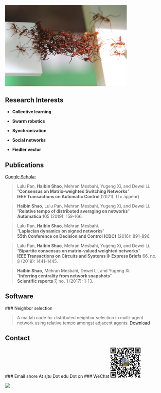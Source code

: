 <img src="./images/swarms-ants.jpeg" width="400"/>
<h2 id="Research">Research Interests</h2>

* **Collective learning**  

* **Swarm robotics** 

* **Synchronization** 

* **Social networks** 

* **Fiedler vector**

<h2 id="Publications">Publications</h2>

<a href="https://scholar.google.com/citations?user=Q6qFeu4AAAAJ&hl=en">Google Scholar</a>   

> Lulu Pan, **Haibin Shao**, Mehran Mesbahi, Yugeng Xi, and Dewei Li.    
>  "**Consensus on Matrix-weighted Switching Networks**"   
>  **IEEE Transactions on Automatic Control** (2021). (To appear)

> **Haibin Shao**, Lulu Pan, Mehran Mesbahi, Yugeng Xi, and Dewei Li.   
>  "**Relative tempo of distributed averaging on networks**"   
>  **Automatica** 105 (2019): 159-166.  

>  Lulu Pan, **Haibin Shao**, Mehran Mesbahi.   
>  "**Laplacian dynamics on signed networks**"   
>  **55th Conference on Decision and Control (CDC)** (2016): 891-896.  

> Lulu Pan, **Haibin Shao**, Mehran Mesbahi, Yugeng Xi, and Dewei Li.   
> "**Bipartite consensus on matrix-valued weighted networks**"   
>  **IEEE Transactions on Circuits and Systems II: Express Briefs** 66, no. 8 (2018): 1441-1445.  

> **Haibin Shao**, Mehran Mesbahi, Dewei Li, and Yugeng Xi.   
> "**Inferring centrality from network snapshots**"   
> **Scientific reports** 7, no. 1 (2017): 1-13.  

<h2 id="Software">Software</h2>
### Neighbor selection

> A matlab code for distributed neighbor selection in multi-agent network using relative tempo amongst adjacent agents. [Download](./codes/neighbor-selection/main.zip)

<h2 id="Contact">Contact</h2>
### Email
shore At sjtu Dot edu Dot cn
### WeChat
<img src="./images/qr.png" width="100" height="100"/>

<p><a href="http://www.clustrmaps.com/map/shaohaibin.github.io" title="Visit tracker for shaohaibin.github.io"><img src="//www.clustrmaps.com/map_v2.png?u=sqAQ&d=YVX7eO0QbalDRmfl_F8R4SEFkRAZsKu910jCDqUS9KE" /></a></p>
